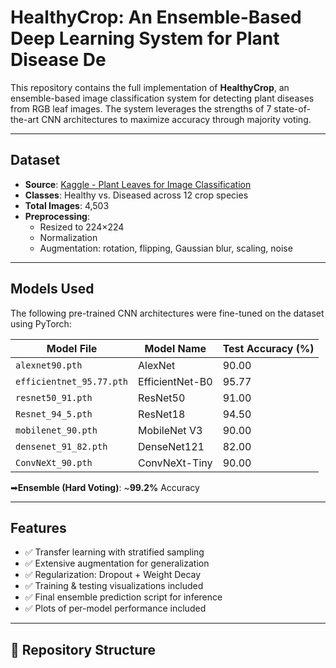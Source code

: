 # HealthyCrop: An Ensemble-Based Deep Learning System for Plant Disease De

This repository contains the full implementation of **HealthyCrop**, an ensemble-based image classification system for detecting plant diseases from RGB leaf images. The system leverages the strengths of 7 state-of-the-art CNN architectures to maximize accuracy through majority voting.

---

## Dataset

- **Source**: [Kaggle - Plant Leaves for Image Classification](https://www.kaggle.com/datasets/csafrit2/plant-leaves-for-image-classification)
- **Classes**: Healthy vs. Diseased across 12 crop species
- **Total Images**: 4,503
- **Preprocessing**:
  - Resized to 224×224
  - Normalization
  - Augmentation: rotation, flipping, Gaussian blur, scaling, noise

---

## Models Used

The following pre-trained CNN architectures were fine-tuned on the dataset using PyTorch:

| Model File              | Model Name     | Test Accuracy (%) |
|-------------------------|----------------|--------------------|
| `alexnet90.pth`         | AlexNet        | 90.00              |
| `efficientnet_95.77.pth`| EfficientNet-B0| 95.77              |
| `resnet50_91.pth`       | ResNet50       | 91.00              |
| `Resnet_94_5.pth`       | ResNet18       | 94.50              |
| `mobilenet_90.pth`      | MobileNet V3   | 90.00              |
| `densenet_91_82.pth`    | DenseNet121    | 82.00              |
| `ConvNeXt_90.pth`       | ConvNeXt-Tiny  | 90.00              |

➡**Ensemble (Hard Voting)**: ~**99.2%** Accuracy

---

## Features

- ✅ Transfer learning with stratified sampling
- ✅ Extensive augmentation for generalization
- ✅ Regularization: Dropout + Weight Decay
- ✅ Training & testing visualizations included
- ✅ Final ensemble prediction script for inference
- ✅ Plots of per-model performance included

---

## 📂 Repository Structure

